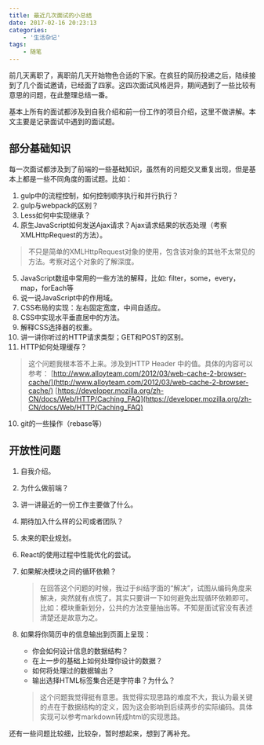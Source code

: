 ```yaml
---
title: 最近几次面试的小总结
date: 2017-02-16 20:23:13
categories: 
    - '生活杂记'
tags: 
    - 随笔
---
```


前几天离职了，离职前几天开始物色合适的下家。在疯狂的简历投递之后，陆续接到了几个面试邀请，已经面了四家。这四次面试风格迥异，期间遇到了一些比较有意思的问题，在此整理总结一番。

<!--more-->

基本上所有的面试都涉及到自我介绍和前一份工作的项目介绍，这里不做讲解。本文主要是记录面试中遇到的面试题。

## 部分基础知识

每一次面试都涉及到了前端的一些基础知识，虽然有的问题交叉重复出现，但是基本上都是一些不同角度的面试题。比如：

1. gulp中的流程控制，如何控制顺序执行和并行执行？
2. gulp与webpack的区别？
3. Less如何中实现继承？
4. 原生JavaScript如何发送Ajax请求？Ajax请求结果的状态处理（考察XMLHttpRequest的方法）。
> 不只是简单的XMLHttpRequest对象的使用，包含该对象的其他不太常见的方法。考察对这个对象的了解深度。
5. JavaScript数组中常用的一些方法的解释，比如: filter，some，every，map，forEach等
6. 说一说JavaScript中的作用域。
7. CSS布局的实现：左右固定宽度，中间自适应。
8. CSS中实现水平垂直居中的方法。
9. 解释CSS选择器的权重。
8. 讲一讲你听过的HTTP请求类型；GET和POST的区别。
9. HTTP如何处理缓存？
> 这个问题我根本答不上来。涉及到HTTP Header 中的值。具体的内容可以参考：
> [http://www.alloyteam.com/2012/03/web-cache-2-browser-cache/](http://www.alloyteam.com/2012/03/web-cache-2-browser-cache/)
> [https://developer.mozilla.org/zh-CN/docs/Web/HTTP/Caching_FAQ](https://developer.mozilla.org/zh-CN/docs/Web/HTTP/Caching_FAQ)
10. git的一些操作（rebase等）

## 开放性问题

1. 自我介绍。
2. 为什么做前端？
3. 讲一讲最近的一份工作主要做了什么。
4. 期待加入什么样的公司或者团队？
5. 未来的职业规划。
6. React的使用过程中性能优化的尝试。
7. 如果解决模块之间的循环依赖？
    
    > 在回答这个问题的时候，我过于纠结字面的“解决”，试图从编码角度来解决，突然就有点慌了。其实只要讲一下如何避免出现循环依赖即可。比如：模块重新划分，公共的方法变量抽出等。不知是面试官没有表述清楚还是故意为之。

8. 如果将你简历中的信息输出到页面上呈现：
    - 你会如何设计信息的数据结构？
    - 在上一步的基础上如何处理你设计的数据？
    - 如何将处理过的数据输出？
    - 输出选择HTML标签集合还是字符串？为什么？
    
    > 这个问题我觉得挺有意思。我觉得实现思路的难度不大，我认为最关键的点在于数据结构的定义，因为这会影响到后续两步的实际编码。具体实现可以参考markdown转成html的实现思路。


还有一些问题比较细，比较杂，暂时想起来，想到了再补充。







